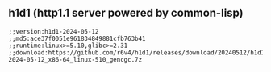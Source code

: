## h1d1 (http1.1 server powered by common-lisp)

```common-lisp
;;version:h1d1-2024-05-12
;;md5:ace37f0051e961834849881cfb763b41
;;runtime:linux>=5.10,glibc>=2.31
;;download:https://github.com/r6v4/h1d1/releases/download/20240512/h1d1-2024-05-12_x86-64_linux-510_gencgc.7z
```
